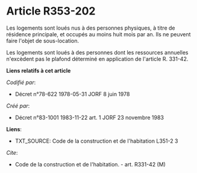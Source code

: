 # Article R353-202

Les logements sont loués nus à des personnes physiques, à titre de résidence principale, et occupés au moins huit mois par
an. Ils ne peuvent faire l'objet de sous-location.

Les logements sont loués à des personnes dont les ressources annuelles n'excèdent pas le plafond déterminé en application de
l'article R. 331-42.

**Liens relatifs à cet article**

_Codifié par_:

  - Décret n°78-622 1978-05-31 JORF 8 juin 1978

_Créé par_:

  - Décret n°83-1001 1983-11-22 art. 1 JORF 23 novembre 1983

**Liens**:

  - TXT_SOURCE: Code de la construction et de l'habitation L351-2 3

_Cite_:

  - Code de la construction et de l'habitation. - art. R331-42 (M)
